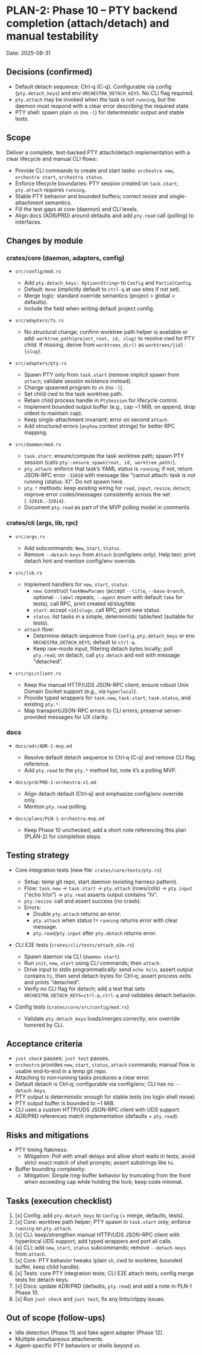 # PLAN-2: Phase 10 – PTY backend completion (attach/detach) and manual testability

Date: 2025-08-31

## Decisions (confirmed)

- Default detach sequence: Ctrl-q (C-q). Configurable via config (`pty.detach_keys`) and env `ORCHESTRA_DETACH_KEYS`. No CLI flag required.
- `pty.attach` may be invoked when the task is not `running`, but the daemon must respond with a clear error describing the required state.
- PTY shell: spawn plain `sh` (no `-l`) for deterministic output and stable tests.

## Scope

Deliver a complete, test-backed PTY attach/detach implementation with a clear lifecycle and manual CLI flows:

- Provide CLI commands to create and start tasks: `orchestra new`, `orchestra start`, `orchestra status`.
- Enforce lifecycle boundaries: PTY session created on `task.start`; `pty.attach` requires `running`.
- Stable PTY behavior and bounded buffers; correct resize and single-attachment semantics.
- Fill the test gaps at core (daemon) and CLI levels.
- Align docs (ADR/PRD) around defaults and add `pty.read` call (polling) to interfaces.

## Changes by module

### crates/core (daemon, adapters, config)

- `src/config/mod.rs`
  - Add `pty.detach_keys: Option<String>` to `Config` and `PartialConfig`.
  - Default: `None` (implicitly default to `ctrl-q` at use sites if not set).
  - Merge logic: standard override semantics (project > global > defaults).
  - Include the field when writing default project config.

- `src/adapters/fs.rs`
  - No structural change; confirm worktree path helper is available or add: `worktree_path(project_root, id, slug)` to resolve cwd for PTY child. If missing, derive from `worktrees_dir()` as `worktrees/{id}-{slug}`.

- `src/adapters/pty.rs`
  - Spawn PTY only from `task.start` (remove implicit spawn from `attach`; validate session existence instead).
  - Change spawned program to `sh` (no `-l`).
  - Set child cwd to the task worktree path.
  - Retain child process handle in `PtySession` for lifecycle control.
  - Implement bounded output buffer (e.g., cap ~1 MiB; on append, drop oldest to maintain cap).
  - Keep single-attachment invariant; error on second `attach`.
  - Add structured errors (`anyhow` context strings) for better RPC mapping.

- `src/daemon/mod.rs`
  - `task.start`: ensure/compute the task worktree path; spawn PTY session (calls `pty::ensure_spawn(root, id, worktree_path)`).
  - `pty.attach`: enforce that task’s YAML status is `running`; if not, return JSON-RPC error `-32010` with message like "cannot attach: task is not running (status: X)". Do not spawn here.
  - `pty.*` methods: keep existing wiring for `read`, `input`, `resize`, `detach`; improve error codes/messages consistently across the set (`-32010`..`-32014`).
  - Document `pty.read` as part of the MVP polling model in comments.

### crates/cli (args, lib, rpc)

- `src/args.rs`
  - Add subcommands: `New`, `Start`, `Status`.
  - Remove `--detach-keys` from `Attach` (config/env only). Help text: print detach hint and mention config/env override.

- `src/lib.rs`
  - Implement handlers for `new`, `start`, `status`:
    - `new`: construct `TaskNewParams` (accept `--title`, `--base-branch`, optional `--label` repeats, `--agent` enum with default `fake` for tests), call RPC, print created id/slug/title.
    - `start`: accept `<id|slug>`, call RPC, print new status.
    - `status`: list tasks in a simple, deterministic table/text (suitable for tests).
  - `attach` flow:
    - Determine detach sequence from `Config.pty.detach_keys` or env `ORCHESTRA_DETACH_KEYS`; default to `ctrl-q`.
    - Keep raw-mode input, filtering detach bytes locally; poll `pty.read`; on detach, call `pty.detach` and exit with message "detached".

- `src/rpc/client.rs`
  - Keep the manual HTTP/UDS JSON-RPC client; ensure robust Unix Domain Socket support (e.g., via `hyperlocal`).
  - Provide typed wrappers for `task.new`, `task.start`, `task.status`, and existing `pty.*`.
  - Map transport/JSON-RPC errors to CLI errors; preserve server-provided messages for UX clarity.

### docs

- `docs/adr/ADR-1-mvp.md`
  - Resolve default detach sequence to Ctrl‑q (C‑q) and remove CLI flag reference.
  - Add `pty.read` to the `pty.*` method list, note it’s a polling MVP.

- `docs/prd/PRD-1-orchestra-v1.md`
  - Align detach default (Ctrl‑q) and emphasize config/env override only.
  - Mention `pty.read` polling.

- `docs/plans/PLN-1-orchestra-mvp.md`
  - Keep Phase 10 unchecked; add a short note referencing this plan (PLAN-2) for completion steps.

## Testing strategy

- Core integration tests (new file: `crates/core/tests/pty.rs`)
  - Setup: temp git repo, start daemon (existing harness pattern).
  - Flow: `task.new` → `task.start` → `pty.attach` (rows/cols) → `pty.input` ("echo hi\n") → `pty.read` asserts output contains "hi".
  - `pty.resize`: call and assert success (no crash).
  - Errors:
    - Double `pty.attach` returns an error.
    - `pty.attach` when status != `running` returns error with clear message.
    - `pty.read`/`pty.input` after `pty.detach` returns error.

- CLI E2E tests (`crates/cli/tests/attach_e2e.rs`)
  - Spawn daemon via CLI (`daemon start`).
  - Run `init`, `new`, `start` using CLI commands; then `attach`.
  - Drive input to stdin programmatically: send `echo hi\n`, assert output contains `hi`, then send detach bytes for Ctrl‑q; assert process exits and prints "detached".
  - Verify no CLI flag for detach; add a test that sets `ORCHESTRA_DETACH_KEYS=ctrl-p,ctrl-q` and validates detach behavior.

- Config tests (`crates/core/src/config/mod.rs`)
  - Validate `pty.detach_keys` loads/merges correctly; env override honored by CLI.

## Acceptance criteria

- `just check` passes; `just test` passes.
- `orchestra` provides `new`, `start`, `status`, `attach` commands; manual flow is usable end‑to‑end in a temp git repo.
- Attaching to non‑running tasks produces a clear error.
- Default detach is Ctrl‑q; configurable via config/env; CLI has no `--detach-keys`.
- PTY output is deterministic enough for stable tests (no login shell noise).
- PTY output buffer is bounded to ~1 MiB.
- CLI uses a custom HTTP/UDS JSON-RPC client with UDS support.
- ADR/PRD references match implementation (defaults + `pty.read`).

## Risks and mitigations

- PTY timing flakiness:
  - Mitigation: Poll with small delays and allow short waits in tests; avoid strict exact match of shell prompts; assert substrings like `hi`.
- Buffer bounding complexity:
  - Mitigation: Simple ring-buffer behavior by truncating from the front when exceeding cap while holding the lock; keep code minimal.

## Tasks (execution checklist)

1. [x] Config: add `pty.detach_keys` to `Config` (+ merge, defaults, tests).
2. [x] Core: worktree path helper; PTY spawn in `task.start` only; enforce `running` on `pty.attach`.
3. [x] CLI: keep/strengthen manual HTTP/UDS JSON-RPC client with hyperlocal UDS support; add typed wrappers and port all calls.
4. [x] CLI: add `new`, `start`, `status` subcommands; remove `--detach-keys` from `attach`.
5. [x] Core: PTY behavior tweaks (plain `sh`, cwd to worktree, bounded buffer, keep child handle).
6. [x] Tests: core PTY integration tests; CLI E2E attach tests; config merge tests for detach keys.
7. [x] Docs: update ADR/PRD (defaults, `pty.read`) and add a note in PLN‑1 Phase 10.
8. [x] Run `just check` and `just test`; fix any lints/clippy issues.

## Out of scope (follow-ups)

- Idle detection (Phase 11) and fake agent adapter (Phase 12).
- Multiple simultaneous attachments.
- Agent-specific PTY behaviors or shells beyond `sh`.
